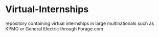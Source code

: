 # Virtual-Internships
repository containing virtual internships in large multinationals such as KPMG or General Electric through Forage.com
